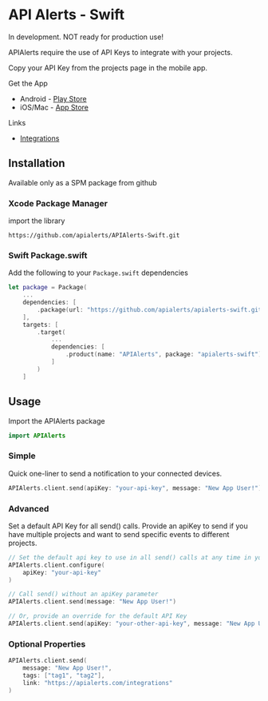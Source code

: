 # API Alerts - Swift

In development. NOT ready for production use!

APIAlerts require the use of API Keys to integrate with your projects.

Copy your API Key from the projects page in the mobile app.

Get the App
- Android - [Play Store](https://play.google.com/store/apps/details?id=com.apialerts)
- iOS/Mac - [App Store](https://apps.apple.com/us/app/magpie-api-alerts/id6476410789)

Links
- [Integrations](https://apialerts.com/integrations)

## Installation

Available only as a SPM package from github

### Xcode Package Manager

import the library
```
https://github.com/apialerts/APIAlerts-Swift.git
```

### Swift Package.swift

Add the following to your `Package.swift` dependencies

```swift
let package = Package(
    ...
    dependencies: [
        .package(url: "https://github.com/apialerts/apialerts-swift.git", exact: "1.0.0")
    ],
    targets: [
        .target(
            ...
            dependencies: [
                .product(name: "APIAlerts", package: "apialerts-swift"),
            ]
        )
    ]
```

## Usage

Import the APIAlerts package

```swift
import APIAlerts
```

### Simple

Quick one-liner to send a notification to your connected devices.

```swift
APIAlerts.client.send(apiKey: "your-api-key", message: "New App User!")
```

### Advanced

Set a default API Key for all send() calls.
Provide an apiKey to send if you have multiple projects and want to send specific events to different projects.

```swift
// Set the default api key to use in all send() calls at any time in your app
APIAlerts.client.configure(
    apiKey: "your-api-key"
)

// Call send() without an apiKey parameter
APIAlerts.client.send(message: "New App User!")

// Or, provide an override for the default API Key
APIAlerts.client.send(apiKey: "your-other-api-key", message: "New App User!")
```

### Optional Properties
```swift
APIAlerts.client.send(
    message: "New App User!",
    tags: ["tag1", "tag2"],
    link: "https://apialerts.com/integrations"
)
```
